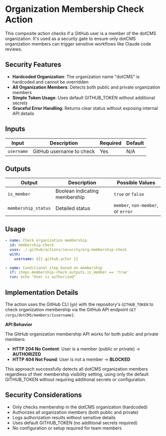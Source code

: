 # Organization Membership Check Action

This composite action checks if a GitHub user is a member of the dotCMS organization. It's used as a security gate to ensure only dotCMS organization members can trigger sensitive workflows like Claude code reviews.

## Security Features

- **Hardcoded Organization**: The organization name "dotCMS" is hardcoded and cannot be overridden
- **All Organization Members**: Detects both public and private organization members
- **Simple Token Usage**: Uses default GITHUB_TOKEN without additional secrets
- **Graceful Error Handling**: Returns clear status without exposing internal API details

## Inputs

| Input | Description | Required | Default |
|-------|-------------|----------|---------|
| `username` | GitHub username to check | Yes | N/A |

## Outputs

| Output | Description | Possible Values |
|--------|-------------|-----------------|
| `is_member` | Boolean indicating membership | `true` or `false` |
| `membership_status` | Detailed status | `member`, `non-member`, or `error` |

## Usage

```yaml
- name: Check organization membership
  id: membership-check
  uses: ./.github/actions/security/org-membership-check
  with:
    username: ${{ github.actor }}

- name: Conditional step based on membership
  if: steps.membership-check.outputs.is_member == 'true'
  run: echo "User is authorized"
```

## Implementation Details

The action uses the GitHub CLI (`gh`) with the repository's `GITHUB_TOKEN` to check organization membership via the GitHub API endpoint `GET /orgs/dotCMS/members/{username}`.

**API Behavior**

The GitHub organization membership API works for both public and private members:

- **HTTP 204 No Content**: User is a member (public or private) → **AUTHORIZED**
- **HTTP 404 Not Found**: User is not a member → **BLOCKED**

This approach successfully detects all dotCMS organization members regardless of their membership visibility setting, using only the default GITHUB_TOKEN without requiring additional secrets or configuration.

## Security Considerations

- Only checks membership in the dotCMS organization (hardcoded)
- Authorizes all organization members (both public and private)
- Logs authorization results without sensitive details
- Uses default GITHUB_TOKEN (no additional secrets required)
- No configuration or setup required for team members